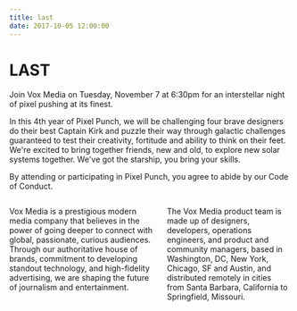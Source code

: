 ```yaml
---
title: last
date: 2017-10-05 12:00:00
---
```

# LAST

Join Vox Media on Tuesday, November 7 at 6:30pm for an interstellar night of pixel pushing at its finest.

In this 4th year of Pixel Punch, we will be challenging four brave designers do their best Captain Kirk and puzzle their way through galactic challenges guaranteed to test their creativity, fortitude and ability to think on their feet. We're excited to bring together friends, new and old, to explore new solar systems together. We've got the starship, you bring your skills.

By attending or participating in Pixel Punch, you agree to abide by our Code of Conduct.

<div class="columns">
  <p>Vox Media is a prestigious modern media company that believes in the power of going deeper to connect with global, passionate, curious audiences. Through our authoritative house of brands, commitment to developing standout technology, and high-fidelity advertising, we are shaping the future of journalism and entertainment.</p>

  <p>The Vox Media product team is made up of designers, developers, operations engineers, and product and community managers, based in Washington, DC, New York, Chicago, SF and Austin, and distributed remotely in cities from Santa Barbara, California to Springfield, Missouri.</p>
</div>
